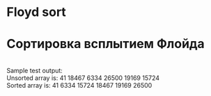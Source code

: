 # Floyd sort 
# Сортировка всплытием Флойда
<br>
Sample test output:<br>
Unsorted array is: 41 18467 6334 26500 19169 15724<br>                                                                                     Sorted array is: 41 6334 15724 18467 19169 26500                                                                                                                            
